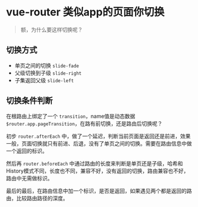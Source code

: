 # vue-router 类似app的页面你切换

> 额，为什么要这样切换呢？

## 切换方式

* 单页之间的切换 `slide-fade`
* 父级切换到子级 `slide-right`
* 子集返回父级   `slide-left`

## 切换条件判断

在根路由上绑定了一个 `transition`，name值是动态数据 `$router.app.pageTransition`，在路有前切换，还是路由后切换呢？

初步 `router.afterEach` 中，做了一个延迟，判断当前页面是返回还是前进，效果一般，页面切换就只有前进、后退，没有了单页之间的切换。需要在路由信息中做一个返回的标识。

然后再 `router.beforeEach` 中通过路由的长度来判断是单页还是子级，哈希和History模式不同，长度也不同，兼容不好，没有返回的切换，路由兼容也不好，路由中无需做标识。

最后的最后，在路由信息中加一个标识，是否是返回，如果遇见两个都是返回的路由，比较路由路径的深度。
